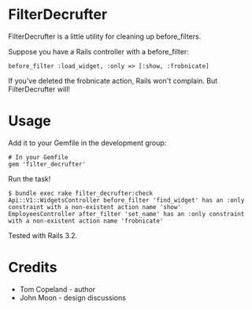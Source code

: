 # FilterDecrufter

FilterDecrufter is a little utility for cleaning up before_filters.

Suppose you have a Rails controller with a before_filter:

    before_filter :load_widget, :only => [:show, :frobnicate]

If you've deleted the frobnicate action, Rails won't complain.  But FilterDecrufter will!

# Usage

Add it to your Gemfile in the development group:

    # In your Gemfile
    gem 'filter_decrufter'

Run the task!

    $ bundle exec rake filter_decrufter:check 
    Api::V1::WidgetsController before_filter 'find_widget' has an :only constraint with a non-existent action name 'show'
    EmployeesController after_filter 'set_name' has an :only constraint with a non-existent action name 'frobnicate'

Tested with Rails 3.2.

# Credits

* Tom Copeland - author
* John Moon - design discussions
